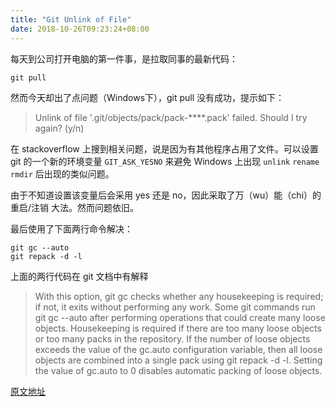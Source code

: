 ```yaml
---
title: "Git Unlink of File"
date: 2018-10-26T09:23:24+08:00
---
```


每天到公司打开电脑的第一件事，是拉取同事的最新代码：

```shell
git pull
```

然而今天却出了点问题（Windows下），git pull 没有成功，提示如下：

> Unlink of file '.git/objects/pack/pack-****.pack' failed. Should I try again? (y/n)

在 stackoverflow 上搜到相关问题，说是因为有其他程序占用了文件。可以设置 git 的一个新的环境变量 `GIT_ASK_YESNO` 来避免 Windows 上出现 `unlink` `rename` `rmdir` 后出现的类似问题。

由于不知道设置该变量后会采用 yes 还是 no，因此采取了万（wu）能（chi）的 重启/注销 大法。然而问题依旧。

最后使用了下面两行命令解决：

```shell
git gc --auto
git repack -d -l
```

上面的两行代码在 git 文档中有解释

> With this option, git gc checks whether any housekeeping is required; if not, it exits without performing any work. Some git commands run git gc --auto after performing operations that could create many loose objects. Housekeeping is required if there are too many loose objects or too many packs in the repository.
> If the number of loose objects exceeds the value of the gc.auto configuration variable, then all loose objects are combined into a single pack using git repack -d -l. Setting the value of gc.auto to 0 disables automatic packing of loose objects.

[原文地址](https://git-scm.com/docs/git-gc#git-gc---auto)
